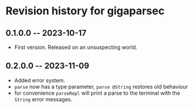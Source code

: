 # Revision history for gigaparsec

## 0.1.0.0 -- 2023-10-17

* First version. Released on an unsuspecting world.

## 0.2.0.0 -- 2023-11-09

* Added error system.
* `parse` now has a type parameter, `parse @String` restores old behaviour
* for convenience `parseRepl` will print a parse to the terminal with the `String` error messages.
